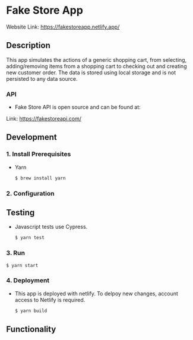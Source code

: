 # Fake Store App

Website Link: https://fakestoreapp.netlify.app/

## Description

This app simulates the actions of a generic shopping cart, from selecting, adding/removing items from a shopping cart to checking out and creating new customer order. The data is stored using local storage and is not persisted to any data source.

### API

- Fake Store API is open source and can be found at:

Link: https://fakestoreapi.com/

## Development

### 1. Install Prerequisites

- Yarn

  ```bash
  $ brew install yarn
  ```


### 2. Configuration

## Testing

- Javascript tests use Cypress.

  ```bash
  $ yarn test
  ```

### 3. Run

  ```bash
  $ yarn start
  ```


### 4. Deployment

- This app is deployed with netlify. To delpoy new changes, account access to Netlify is required.

  ```bash
  $ yarn build
  ```


## Functionality